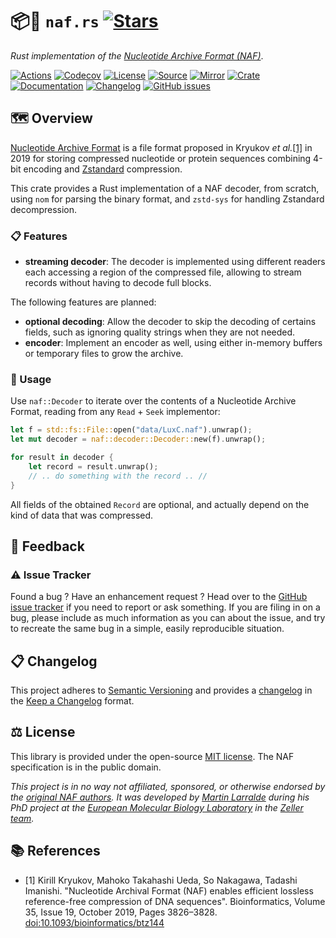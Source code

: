 # 📦🧬 `naf.rs` [![Stars](https://img.shields.io/github/stars/althonos/naf-rs.svg?style=social&maxAge=3600&label=Star)](https://github.com/althonos/naf-rs/stargazers)

*Rust implementation of the [Nucleotide Archive Format (NAF)](https://github.com/KirillKryukov/naf)*.

[![Actions](https://img.shields.io/github/actions/workflow/status/althonos/naf.rs/test.yml?branch=main&style=flat-square&maxAge=600)](https://github.com/althonos/naf.rs/actions)
[![Codecov](https://img.shields.io/codecov/c/gh/althonos/naf.rs/master.svg?style=flat-square&maxAge=600)](https://codecov.io/gh/althonos/naf.rs)
[![License](https://img.shields.io/badge/license-MIT-blue.svg?style=flat-square&maxAge=2678400)](https://choosealicense.com/licenses/mit/)
[![Source](https://img.shields.io/badge/source-GitHub-303030.svg?maxAge=2678400&style=flat-square)](https://github.com/althonos/naf.rs)
[![Mirror](https://img.shields.io/badge/mirror-EMBL-009f4d?style=flat-square&maxAge=2678400)](https://git.embl.de/larralde/naf.rs/)
[![Crate](https://img.shields.io/crates/v/naf.svg?maxAge=600&style=flat-square)](https://crates.io/crates/naf)
[![Documentation](https://img.shields.io/badge/docs.rs-latest-4d76ae.svg?maxAge=2678400&style=flat-square)](https://docs.rs/naf)
[![Changelog](https://img.shields.io/badge/keep%20a-changelog-8A0707.svg?maxAge=2678400&style=flat-square)](https://github.com/althonos/naf.rs/blob/master/CHANGELOG.md)
[![GitHub issues](https://img.shields.io/github/issues/althonos/naf.rs.svg?style=flat-square&maxAge=600)](https://github.com/althonos/naf.rs/issues)


## 🗺️ Overview

[Nucleotide Archive Format](https://github.com/KirillKryukov/naf) is a file 
format proposed in Kryukov *et al.*[\[1\]](#ref1) in 2019 for storing 
compressed nucleotide or protein sequences combining 4-bit encoding and 
[Zstandard](https://github.com/facebook/zstd) compression.

This crate provides a Rust implementation of a NAF decoder, from scratch, 
using `nom` for parsing the binary format, and `zstd-sys` for handling 
Zstandard decompression.

### 📋 Features

- **streaming decoder**: The decoder is implemented using different readers
  each accessing a region of the compressed file, allowing to stream records
  without having to decode full blocks.

The following features are planned:

- **optional decoding**: Allow the decoder to skip the decoding of certains 
  fields, such as ignoring quality strings when they are not needed.
- **encoder**: Implement an encoder as well, using either in-memory buffers
  or temporary files to grow the archive.

### 🔌 Usage

Use `naf::Decoder` to iterate over the contents of a Nucleotide Archive Format,
reading from any `Read` + `Seek` implementor:

```rust
let f = std::fs::File::open("data/LuxC.naf").unwrap();
let mut decoder = naf::decoder::Decoder::new(f).unwrap();

for result in decoder {
    let record = result.unwrap();
    // .. do something with the record .. //
}
```

All fields of the obtained `Record` are optional, and actually depend on the
kind of data that was compressed.

<!-- ## 🔍 See Also -->

## 💭 Feedback

### ⚠️ Issue Tracker

Found a bug ? Have an enhancement request ? Head over to the [GitHub issue
tracker](https://github.com/althonos/naf.rs/issues) if you need to report
or ask something. If you are filing in on a bug, please include as much
information as you can about the issue, and try to recreate the same bug
in a simple, easily reproducible situation.

<!-- ### 🏗️ Contributing

Contributions are more than welcome! See [`CONTRIBUTING.md`](https://github.com/althonos/naf.rs/blob/master/CONTRIBUTING.md) for more details. -->


## 📋 Changelog

This project adheres to [Semantic Versioning](http://semver.org/spec/v2.0.0.html)
and provides a [changelog](https://github.com/althonos/naf.rs/blob/master/CHANGELOG.md)
in the [Keep a Changelog](http://keepachangelog.com/en/1.0.0/) format.

## ⚖️ License

This library is provided under the open-source
[MIT license](https://choosealicense.com/licenses/mit/). The NAF specification
is in the public domain.

*This project is in no way not affiliated, sponsored, or otherwise endorsed
by the [original NAF authors](https://github.com/KirillKryukov). It was 
developed by [Martin Larralde](https://github.com/althonos/) during his PhD 
project at the [European Molecular Biology Laboratory](https://www.embl.de/) 
in the [Zeller team](https://github.com/zellerlab).*

## 📚 References

- <a id="ref1">\[1\]</a> Kirill Kryukov, Mahoko Takahashi Ueda, So Nakagawa, Tadashi Imanishi. "Nucleotide Archival Format (NAF) enables efficient lossless reference-free compression of DNA sequences". Bioinformatics, Volume 35, Issue 19, October 2019, Pages 3826–3828. [doi:10.1093/bioinformatics/btz144](https://doi.org/10.1093/bioinformatics/btz144)